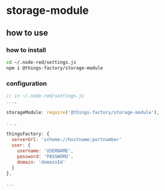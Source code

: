 # storage-module

## how to use
### how to install
```bash
cd ~/.node-red/settings.js
npm i @things-factory/storage-module
```

### configuration
```javascript
// in ~/.node-red/settings.js
...,

storageModule: require('@things-factory/storage-module'),

...,

thingsFactory: {
  serverUrl: 'scheme://hostname:portnumber'
  user: {
    username: 'USERNAME',
    password: 'PASSWORD',
    domain: 'domainId'
  }
},

...


```
